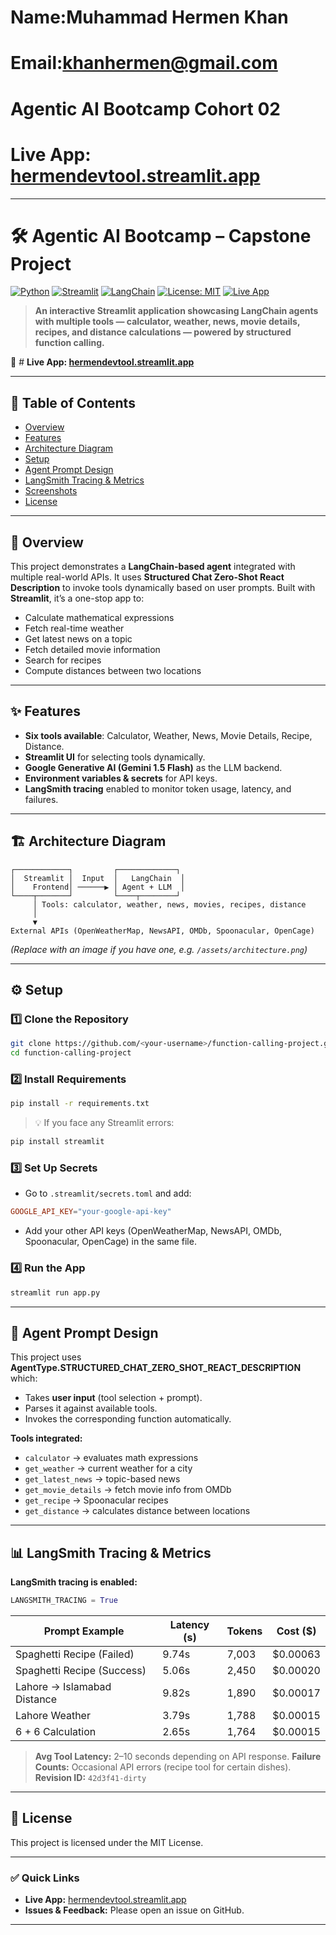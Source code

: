 # **Name:Muhammad Hermen Khan**


# **Email:khanhermen@gmail.com**

# **Agentic AI Bootcamp Cohort 02**

# **Live App: [hermendevtool.streamlit.app](https://hermendevtool.streamlit.app/)**

---

# 🛠️ Agentic AI Bootcamp – Capstone Project

[![Python](https://img.shields.io/badge/Python-3.10%2B-blue?logo=python\&logoColor=white)](https://www.python.org/)
[![Streamlit](https://img.shields.io/badge/Streamlit-App-red?logo=streamlit\&logoColor=white)](https://streamlit.io/)
[![LangChain](https://img.shields.io/badge/LangChain-Framework-green?logo=chainlink\&logoColor=white)](https://www.langchain.com/)
[![License: MIT](https://img.shields.io/badge/License-MIT-yellow.svg)](LICENSE)
[![Live App](https://img.shields.io/badge/Live%20App-Available-brightgreen)](https://hermendevtool.streamlit.app/)

> **An interactive Streamlit application showcasing LangChain agents with multiple tools — calculator, weather, news, movie details, recipes, and distance calculations — powered by structured function calling.**

🔗 # **Live App: [hermendevtool.streamlit.app](https://hermendevtool.streamlit.app/)**

---

## 📑 Table of Contents

* [Overview](#overview)
* [Features](#features)
* [Architecture Diagram](#architecture-diagram)
* [Setup](#setup)
* [Agent Prompt Design](#agent-prompt-design)
* [LangSmith Tracing & Metrics](#langsmith-tracing--metrics)
* [Screenshots](#screenshots)
* [License](#license)

---

## 📝 Overview

This project demonstrates a **LangChain-based agent** integrated with multiple real-world APIs. It uses **Structured Chat Zero-Shot React Description** to invoke tools dynamically based on user prompts. Built with **Streamlit**, it’s a one-stop app to:

* Calculate mathematical expressions
* Fetch real-time weather
* Get latest news on a topic
* Fetch detailed movie information
* Search for recipes
* Compute distances between two locations

---

## ✨ Features

* **Six tools available**: Calculator, Weather, News, Movie Details, Recipe, Distance.
* **Streamlit UI** for selecting tools dynamically.
* **Google Generative AI (Gemini 1.5 Flash)** as the LLM backend.
* **Environment variables & secrets** for API keys.
* **LangSmith tracing** enabled to monitor token usage, latency, and failures.

---

## 🏗️ Architecture Diagram

```
┌────────────┐         ┌─────────────┐
│  Streamlit │  Input  │   LangChain  │
│    Frontend│ ──────▶ │ Agent + LLM  │
└────┬───────┘         └────┬────────┘
     │ Tools: calculator, weather, news, movies, recipes, distance
     │
     ▼
External APIs (OpenWeatherMap, NewsAPI, OMDb, Spoonacular, OpenCage)
```

*(Replace with an image if you have one, e.g. `/assets/architecture.png`)*

---

## ⚙️ Setup

### 1️⃣ Clone the Repository

```bash
git clone https://github.com/<your-username>/function-calling-project.git
cd function-calling-project
```

### 2️⃣ Install Requirements

```bash
pip install -r requirements.txt
```

> 💡 If you face any Streamlit errors:

```bash
pip install streamlit
```

### 3️⃣ Set Up Secrets

* Go to `.streamlit/secrets.toml` and add:

```toml
GOOGLE_API_KEY="your-google-api-key"
```

* Add your other API keys (OpenWeatherMap, NewsAPI, OMDb, Spoonacular, OpenCage) in the same file.

### 4️⃣ Run the App

```bash
streamlit run app.py
```

---

## 📝 Agent Prompt Design

This project uses **AgentType.STRUCTURED\_CHAT\_ZERO\_SHOT\_REACT\_DESCRIPTION** which:

* Takes **user input** (tool selection + prompt).
* Parses it against available tools.
* Invokes the corresponding function automatically.

**Tools integrated:**

* `calculator` → evaluates math expressions
* `get_weather` → current weather for a city
* `get_latest_news` → topic-based news
* `get_movie_details` → fetch movie info from OMDb
* `get_recipe` → Spoonacular recipes
* `get_distance` → calculates distance between locations

---

## 📊 LangSmith Tracing & Metrics

**LangSmith tracing is enabled:**

```python
LANGSMITH_TRACING = True
```

| Prompt Example              | Latency (s) | Tokens | Cost (\$) |
| --------------------------- | ----------- | ------ | --------- |
| Spaghetti Recipe (Failed)   | 9.74s       | 7,003  | \$0.00063 |
| Spaghetti Recipe (Success)  | 5.06s       | 2,450  | \$0.00020 |
| Lahore → Islamabad Distance | 9.82s       | 1,890  | \$0.00017 |
| Lahore Weather              | 3.79s       | 1,788  | \$0.00015 |
| 6 + 6 Calculation           | 2.65s       | 1,764  | \$0.00015 |

> **Avg Tool Latency:** 2–10 seconds depending on API response.
> **Failure Counts:** Occasional API errors (recipe tool for certain dishes).
> **Revision ID:** `42d3f41-dirty`

---



## 📝 License

This project is licensed under the MIT License.

---

### ✅ Quick Links

* **Live App:** [hermendevtool.streamlit.app](https://hermendevtool.streamlit.app/)
* **Issues & Feedback:** Please open an issue on GitHub.

---


